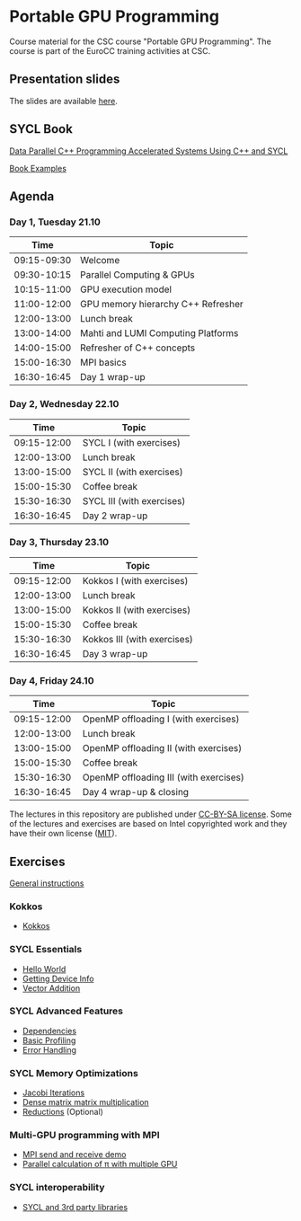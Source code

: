 # Portable GPU Programming

Course material for the CSC course "Portable GPU Programming". The course is
part of the EuroCC training activities at CSC.

## Presentation slides

The slides are available [here](https://csc-training.github.io/high-level-gpu-programming/).

## SYCL Book

[Data Parallel C++ Programming Accelerated Systems Using C++ and SYCL](https://link.springer.com/book/10.1007/978-1-4842-9691-2)

[Book Examples](https://github.com/Apress/data-parallel-CPP.git)

## Agenda

### Day 1, Tuesday 21.10

| Time         | Topic |
| ----         | ----- |
| 09:15-09:30  | Welcome
| 09:30-10:15  | Parallel Computing & GPUs
| 10:15-11:00  | GPU execution model
| 11:00-12:00  | GPU memory hierarchy C++ Refresher
| 12:00-13:00  | Lunch break
| 13:00-14:00  | Mahti and LUMI  Computing Platforms
| 14:00-15:00  | Refresher of C++ concepts
| 15:00-16:30  | MPI basics
| 16:30-16:45  | Day 1 wrap-up

### Day 2, Wednesday 22.10

| Time         | Topic |
| ----         | ----- |
| 09:15-12:00  | SYCL I (with exercises)
| 12:00-13:00  | Lunch break
| 13:00-15:00  | SYCL II (with exercises)
| 15:00-15:30  | Coffee break
| 15:30-16:30  | SYCL III (with exercises)
| 16:30-16:45  | Day 2 wrap-up

### Day 3, Thursday 23.10

| Time         | Topic |
| ----         | ----- |
| 09:15-12:00  | Kokkos I (with exercises)
| 12:00-13:00  | Lunch break
| 13:00-15:00  | Kokkos II (with exercises)
| 15:00-15:30  | Coffee break
| 15:30-16:30  | Kokkos III (with exercises)
| 16:30-16:45  | Day 3 wrap-up

### Day 4, Friday 24.10

| Time         | Topic |
| ----         | ----- |
| 09:15-12:00  | OpenMP offloading I (with exercises)
| 12:00-13:00  | Lunch break
| 13:00-15:00  | OpenMP offloading II (with exercises)
| 15:00-15:30  | Coffee break
| 15:30-16:30  | OpenMP offloading III (with exercises)
| 16:30-16:45  | Day 4 wrap-up & closing

The lectures in this repository are published under [CC-BY-SA license](https://creativecommons.org/licenses/by-nc/4.0/). Some of the lectures and exercises are based on Intel copyrighted work and they have their own license ([MIT](https://spdx.org/licenses/MIT.html)).

## Exercises

[General instructions](Exercises_Instructions.md)

### Kokkos
- [Kokkos](/exercises/kokkos)

### SYCL Essentials
- [Hello World](/exercises/sycl/00-hello/)
- [Getting Device Info](/exercises/sycl/01-info/)
- [Vector Addition](/exercises/sycl/02-vector_add)

### SYCL Advanced Features
- [Dependencies](exercises/sycl/03-axpy/)
- [Basic Profiling](exercises/sycl/12-basic-profiling)
- [Error Handling](exercises/sycl/13-error-handling/)

### SYCL Memory Optimizations
- [Jacobi Iterations](exercises/sycl/07-jacobi)
- [Dense matrix matrix multiplication](exercises/sycl/04-matrix-matrix-mul)
- [Reductions](exercises/sycl/06-reduction-direct) (Optional)

### Multi-GPU programming with MPI
- [MPI send and receive demo](exercises/sycl/08-mpi)
- [Parallel calculation of π with multiple GPU](exercises/sycl/11-pi/)

### SYCL interoperability
- [SYCL and 3rd party libraries](exercises/sycl/09-interoperability/)
